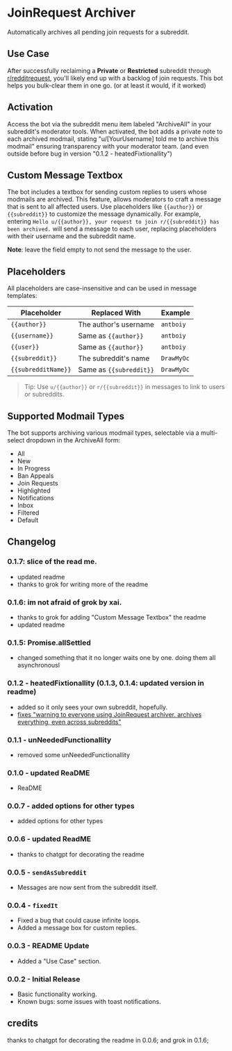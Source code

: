 # JoinRequest Archiver

Automatically archives all pending join requests for a subreddit.

## Use Case

After successfully reclaiming a **Private** or **Restricted** subreddit through [r/redditrequest](https://reddit.com/r/redditrequest), you'll likely end up with a backlog of join requests. This bot helps you bulk-clear them in one go. (or at least it would, if it worked)

## Activation

Access the bot via the subreddit menu item labeled "ArchiveAll" in your subreddit's moderator tools.
When activated, the bot adds a private note to each archived modmail, stating "u/[YourUsername] told me to archive this modmail"
ensuring transparency with your moderator team. (and even outside before bug in version "0.1.2 - heatedFixtionallity")

## Custom Message Textbox

The bot includes a textbox for sending custom replies to users whose modmails are archived.
This feature, allows moderators to craft a message that is sent to all affected users.
Use placeholders like `{{author}}` or `{{subreddit}}` to customize the message dynamically.
For example, entering `Hello u/{{author}}, your request to join r/{{subreddit}} has been archived.`
will send a message to each user, replacing placeholders with their username and the subreddit name.

**Note**: leave the field empty to not send the message to the user.

## Placeholders

All placeholders are case-insensitive and can be used in message templates:

| Placeholder         | Replaced With           | Example    |
| ------------------- | ----------------------- | ---------- |
| `{{author}}`        | The author's username   | `antboiy`  |
| `{{username}}`      | Same as `{{author}}`    | `antboiy`  |
| `{{user}}`          | Same as `{{author}}`    | `antboiy`  |
| `{{subreddit}}`     | The subreddit's name    | `DrawMyOc` |
| `{{subredditName}}` | Same as `{{subreddit}}` | `DrawMyOc` |

> Tip: Use `u/{{author}}` or `r/{{subreddit}}` in messages to link to users or subreddits.

## Supported Modmail Types

The bot supports archiving various modmail types, selectable via a multi-select dropdown in the ArchiveAll form:
- All
- New
- In Progress
- Ban Appeals
- Join Requests
- Highlighted
- Notifications
- Inbox
- Filtered
- Default

## Changelog

### 0.1.7: slice of the read me.

- updated readme
- thanks to grok for writing more of the readme

### 0.1.6: im not afraid of grok by xai.

- thanks to grok for adding "Custom Message Textbox" the readme
- updated readme

### 0.1.5: Promise.allSettled

- changed something that it no longer waits one by one. doing them all asynchronousl

### 0.1.2 - heatedFixtionallity (0.1.3, 0.1.4: updated version in readme)

- added so it only sees your own subreddit, hopefully.
- [fixes "warning to everyone using JoinRequest archiver. archives everything, even across subreddits"](https://www.reddit.com/user/antboiy/comments/1mk0zsy/warning_to_everyone_using_joinrequest_archiver/)

### 0.1.1 - unNeededFunctionallity

- removed some unNeededFunctionallity

### 0.1.0 - updated ReaDME

- ReaDME

### 0.0.7 - added options for other types

- added options for other types

### 0.0.6 - updated ReadME

- thanks to chatgpt for decorating the readme

### 0.0.5 - `sendAsSubreddit`

- Messages are now sent from the subreddit itself.

### 0.0.4 - `fixedIt`

- Fixed a bug that could cause infinite loops.
- Added a message box for custom replies.

### 0.0.3 - README Update

- Added a "Use Case" section.

### 0.0.2 - Initial Release

- Basic functionality working.
- Known bugs: some issues with toast notifications.

## credits

thanks to chatgpt for decorating the readme in 0.0.6; and grok in 0.1.6;
